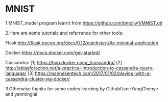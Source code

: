 # MNIST
1.MNIST_model program learnt from:https://github.com/bmcilw1/MNIST.git


2.Here are some tutorials and referrence for other tools:   

Flask:http://flask.pocoo.org/docs/0.12/quickstart/#a-minimal-application

Docker:https://docs.docker.com/get-started/

Cassandra:
[1] https://hub.docker.com/_/cassandra/
[2] http://abiasforaction.net/a-practical-introduction-to-cassandra-query-language/
[3] https://mannekentech.com/2017/01/02/playing-with-a-cassandra-cluster-via-docker/

3.Otherwise thanks for some codes learning by GithubUser:YangChenye and yanminglai
